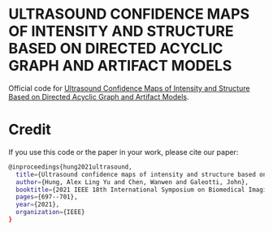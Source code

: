 # ULTRASOUND CONFIDENCE MAPS OF INTENSITY AND STRUCTURE BASED ON DIRECTED ACYCLIC GRAPH AND ARTIFACT MODELS

Official code for [Ultrasound Confidence Maps of Intensity and Structure Based on
Directed Acyclic Graph and Artifact Models](https://arxiv.org/pdf/2011.11956.pdf). 

# Credit
If you use this code or the paper in your work, please cite our paper:
```bash
@inproceedings{hung2021ultrasound,
  title={Ultrasound confidence maps of intensity and structure based on directed acyclic graphs and artifact models},
  author={Hung, Alex Ling Yu and Chen, Wanwen and Galeotti, John},
  booktitle={2021 IEEE 18th International Symposium on Biomedical Imaging (ISBI)},
  pages={697--701},
  year={2021},
  organization={IEEE}
}
```